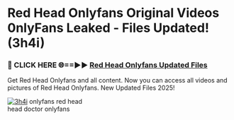 # Red Head Onlyfans Original Videos 0nlyFans Leaked - Files Updated! (3h4i)

<h3>🔴 CLICK HERE 🌐==►► <a href="https://tinyurl.com/x26r9saj" rel="nofollow">Red Head Onlyfans Updated Files</a></h3>

Get Red Head Onlyfans and all content. Now you can access all videos and pictures of Red Head Onlyfans. New Updated Files 2025!

[![3h4i](https://i.imgur.com/LkgZPqh.gif)](https://tinyurl.com/x26r9saj)
onlyfans red head<br>
head doctor onlyfans